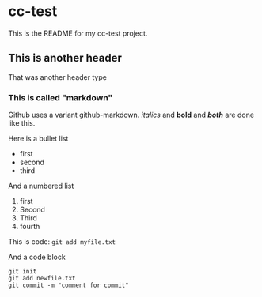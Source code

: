 # cc-test
This is the README for my cc-test project. 

## This is another header

That was another header type

### This is called "markdown"

Github uses a variant github-markdown. *italics* and **bold** and ***both*** are done like this.

Here is a bullet list
- first
- second
- third

And a numbered list
1. first
2. Second
3. Third
4. fourth

This is code: `git add myfile.txt`

And a code block
```
git init
git add newfile.txt
git commit -m "comment for commit"
```


